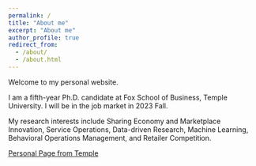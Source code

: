 ```yaml
---
permalink: /
title: "About me"
excerpt: "About me"
author_profile: true
redirect_from: 
  - /about/
  - /about.html
---
```

Welcome to my personal website.

I am a fifth-year Ph.D. candidate at Fox School of Business, Temple University. I will be in the job market in 2023 Fall.

My research interests include Sharing Economy and Marketplace Innovation, Service Operations, Data-driven Research, Machine Learning, Behavioral Operations Management, and Retailer Competition.

[Personal Page from Temple](https://www.fox.temple.edu/directory/jingxuan-geng)
